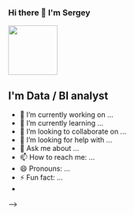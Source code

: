 ### Hi there 👋 I'm Sergey

<div id="header" align="left">
  <img src="https://media.tenor.com/bZhU_xsvon8AAAAM/scaler-create-impact.gif" width="100"/>
</div>

## I'm Data / BI analyst

- 🔭 I’m currently working on ...
- 🌱 I’m currently learning ...
- 👯 I’m looking to collaborate on ...
- 🤔 I’m looking for help with ...
- 💬 Ask me about ...
- 📫 How to reach me: ...
- 😄 Pronouns: ...
- ⚡ Fun fact: ...
- 
-->
